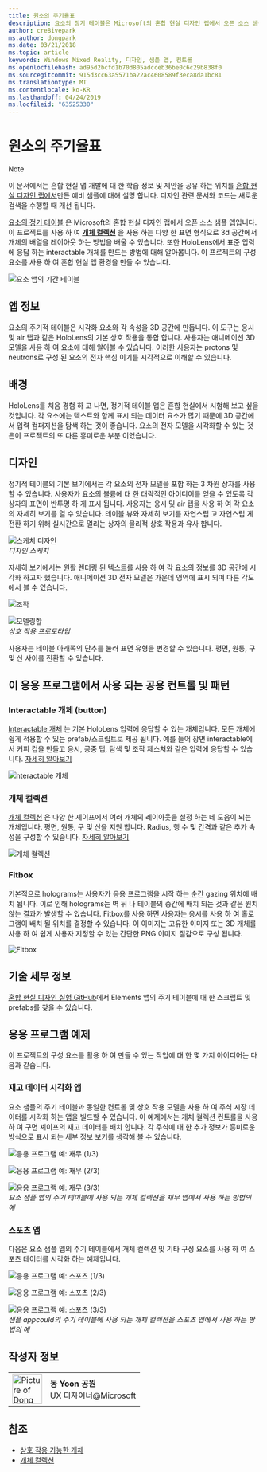 ```yaml
---
title: 원소의 주기율표
description: 요소의 정기 테이블은 Microsoft의 혼합 현실 디자인 랩에서 오픈 소스 샘플 앱으로, 개체 컬렉션을 사용 하 여 다양 한 표면 유형을 포함 하는 3D 공간에서 개체의 배열을 레이아웃 하는 방법을 배울 수 있습니다.
author: cre8ivepark
ms.author: dongpark
ms.date: 03/21/2018
ms.topic: article
keywords: Windows Mixed Reality, 디자인, 샘플 앱, 컨트롤
ms.openlocfilehash: ad95d2bcfd1b70d805adcceb36be0c6c29b838f0
ms.sourcegitcommit: 915d3cc63a5571ba22ac4608589f3eca8da1bc81
ms.translationtype: MT
ms.contentlocale: ko-KR
ms.lasthandoff: 04/24/2019
ms.locfileid: "63525330"
---
```

# <a name="periodic-table-of-the-elements"></a>원소의 주기율표

>[!NOTE]
>이 문서에서는 혼합 현실 앱 개발에 대 한 학습 정보 및 제안을 공유 하는 위치를 [혼합 현실 디자인 랩에서](https://github.com/Microsoft/MRDesignLabs_Unity)만든 예비 샘플에 대해 설명 합니다. 디자인 관련 문서와 코드는 새로운 검색을 수행할 때 개선 됩니다.

[요소의 정기 테이블](https://github.com/Microsoft/MRDesignLabs_Unity_PeriodicTable) 은 Microsoft의 혼합 현실 디자인 랩에서 오픈 소스 샘플 앱입니다. 이 프로젝트를 사용 하 여 **[개체 컬렉션](object-collection.md)** 을 사용 하는 다양 한 표면 형식으로 3d 공간에서 개체의 배열을 레이아웃 하는 방법을 배울 수 있습니다. 또한 HoloLens에서 표준 입력에 응답 하는 interactable 개체를 만드는 방법에 대해 알아봅니다. 이 프로젝트의 구성 요소를 사용 하 여 혼합 현실 앱 환경을 만들 수 있습니다.

![요소 앱의 기간 테이블](images/640px-periodictable-hero.jpg)

## <a name="about-the-app"></a>앱 정보

요소의 주기적 테이블은 시각화 요소와 각 속성을 3D 공간에 만듭니다. 이 도구는 응시 및 air 탭과 같은 HoloLens의 기본 상호 작용을 통합 합니다. 사용자는 애니메이션 3D 모델을 사용 하 여 요소에 대해 알아볼 수 있습니다. 이러한 사용자는 protons 및 neutrons로 구성 된 요소의 전자 핵심 이기를 시각적으로 이해할 수 있습니다.

## <a name="background"></a>배경

HoloLens를 처음 경험 하 고 나면, 정기적 테이블 앱은 혼합 현실에서 시험해 보고 싶을 것입니다. 각 요소에는 텍스트와 함께 표시 되는 데이터 요소가 많기 때문에 3D 공간에서 입력 컴퍼지션을 탐색 하는 것이 좋습니다. 요소의 전자 모델을 시각화할 수 있는 것은이 프로젝트의 또 다른 흥미로운 부분 이었습니다.

## <a name="design"></a>디자인

정기적 테이블의 기본 보기에서는 각 요소의 전자 모델을 포함 하는 3 차원 상자를 사용할 수 있습니다. 사용자가 요소의 볼륨에 대 한 대략적인 아이디어를 얻을 수 있도록 각 상자의 표면이 반투명 하 게 표시 됩니다. 사용자는 응시 및 air 탭을 사용 하 여 각 요소의 자세히 보기를 열 수 있습니다. 테이블 뷰와 자세히 보기를 자연스럽 고 자연스럽 게 전환 하기 위해 실시간으로 열리는 상자의 물리적 상호 작용과 유사 합니다.

![스케치 디자인](images/640px-sketch20170406.jpg)<br>
*디자인 스케치*

자세히 보기에서는 원활 렌더링 된 텍스트를 사용 하 여 각 요소의 정보를 3D 공간에 시각화 하고자 했습니다. 애니메이션 3D 전자 모델은 가운데 영역에 표시 되며 다른 각도에서 볼 수 있습니다.

![조작](images/640px-periodictable-interaction.jpg)

![모델링할](images/640px-periodictable-prototypes.jpg)<br>
*상호 작용 프로토타입*

사용자는 테이블 아래쪽의 단추를 눌러 표면 유형을 변경할 수 있습니다. 평면, 원통, 구 및 산 사이를 전환할 수 있습니다.

## <a name="common-controls-and-patterns-used-in-this-app"></a>이 응용 프로그램에서 사용 되는 공용 컨트롤 및 패턴

### <a name="interactable-object-button"></a>Interactable 개체 (button)

[Interactable 개체](interactable-object.md) 는 기본 HoloLens 입력에 응답할 수 있는 개체입니다. 모든 개체에 쉽게 적용할 수 있는 prefab/스크립트로 제공 됩니다. 예를 들어 장면 interactable에서 커피 컵을 만들고 응시, 공중 탭, 탐색 및 조작 제스처와 같은 입력에 응답할 수 있습니다. [자세히 알아보기](interactable-object.md)

![nteractable 개체](images/640px-periodictable-interactableobject.jpg)

### <a name="object-collection"></a>개체 컬렉션

[개체 컬렉션](object-collection.md) 은 다양 한 셰이프에서 여러 개체의 레이아웃을 설정 하는 데 도움이 되는 개체입니다. 평면, 원통, 구 및 산을 지원 합니다. Radius, 행 수 및 간격과 같은 추가 속성을 구성할 수 있습니다. [자세히 알아보기](object-collection.md)

![개체 컬렉션](images/640px-periodictable-collections.jpg)

### <a name="fitbox"></a>Fitbox

기본적으로 holograms는 사용자가 응용 프로그램을 시작 하는 순간 gazing 위치에 배치 됩니다. 이로 인해 holograms는 벽 뒤 나 테이블의 중간에 배치 되는 것과 같은 원치 않는 결과가 발생할 수 있습니다. Fitbox를 사용 하면 사용자는 응시를 사용 하 여 홀로그램이 배치 될 위치를 결정할 수 있습니다. 이 이미지는 고유한 이미지 또는 3D 개체를 사용 하 여 쉽게 사용자 지정할 수 있는 간단한 PNG 이미지 질감으로 구성 됩니다.

![Fitbox](images/450px-periodictable-fitbox.jpg)

## <a name="technical-details"></a>기술 세부 정보

[혼합 현실 디자인 실험 GitHub](https://github.com/Microsoft/MRDesignLabs_Unity_PeriodicTable)에서 Elements 앱의 주기 테이블에 대 한 스크립트 및 prefabs를 찾을 수 있습니다.

## <a name="application-examples"></a>응용 프로그램 예제

이 프로젝트의 구성 요소를 활용 하 여 만들 수 있는 작업에 대 한 몇 가지 아이디어는 다음과 같습니다.

### <a name="stock-data-visualization-app"></a>재고 데이터 시각화 앱

요소 샘플의 주기 테이블과 동일한 컨트롤 및 상호 작용 모델을 사용 하 여 주식 시장 데이터를 시각화 하는 앱을 빌드할 수 있습니다. 이 예제에서는 개체 컬렉션 컨트롤을 사용 하 여 구면 셰이프의 재고 데이터를 배치 합니다. 각 주식에 대 한 추가 정보가 흥미로운 방식으로 표시 되는 세부 정보 보기를 생각해 볼 수 있습니다.

![응용 프로그램 예: 재무 (1/3)](images/640px-periodictable-applicationexamples-finance1.jpg)

![응용 프로그램 예: 재무 (2/3)](images/640px-periodictable-applicationexamples-finance2.jpg)

![응용 프로그램 예: 재무 (3/3)](images/640px-periodictable-applicationexamples-finance3.jpg)<br>
*요소 샘플 앱의 주기 테이블에 사용 되는 개체 컬렉션을 재무 앱에서 사용 하는 방법의 예*

### <a name="sports-app"></a>스포츠 앱

다음은 요소 샘플 앱의 주기 테이블에서 개체 컬렉션 및 기타 구성 요소를 사용 하 여 스포츠 데이터를 시각화 하는 예제입니다.

![응용 프로그램 예: 스포츠 (1/3)](images/640px-periodictable-applicationexamples-sports0.jpg)

![응용 프로그램 예: 스포츠 (2/3)](images/640px-periodictable-applicationexamples-sports1.jpg)

![응용 프로그램 예: 스포츠 (3/3)](images/640px-periodictable-applicationexamples-sports3.jpg)<br>
*샘플 appcould의 주기 테이블에 사용 되는 개체 컬렉션을 스포츠 앱에서 사용 하는 방법의 예*

## <a name="about-the-author"></a>작성자 정보

<table style="border-collapse:collapse" padding-left="0px">
<tr>
<td style="border-style: none" width="60px"><img alt="Picture of Dong Yoon Park" width="60" height="60" src="images/dongyoonpark.jpg"></td>
<td style="border-style: none"><b>동 Yoon 공원</b><br>UX 디자이너@Microsoft</td>
</tr>
</table>

## <a name="see-also"></a>참조

* [상호 작용 가능한 개체](interactable-object.md)
* [개체 컬렉션](object-collection.md)
